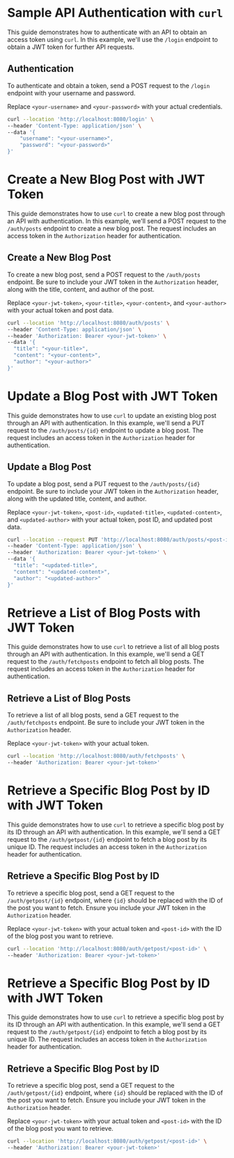# Sample API Authentication with `curl`

This guide demonstrates how to authenticate with an API to obtain an access token using `curl`. In this example, we'll use the `/login` endpoint to obtain a JWT token for further API requests.

## Authentication

To authenticate and obtain a token, send a POST request to the `/login` endpoint with your username and password.

Replace `<your-username>` and `<your-password>` with your actual credentials.

```bash
curl --location 'http://localhost:8080/login' \
--header 'Content-Type: application/json' \
--data '{
    "username": "<your-username>",
    "password": "<your-password>"
}'

```

# Create a New Blog Post with JWT Token

This guide demonstrates how to use `curl` to create a new blog post through an API with authentication. In this example, we'll send a POST request to the `/auth/posts` endpoint to create a new blog post. The request includes an access token in the `Authorization` header for authentication.

## Create a New Blog Post

To create a new blog post, send a POST request to the `/auth/posts` endpoint. Be sure to include your JWT token in the `Authorization` header, along with the title, content, and author of the post.

Replace `<your-jwt-token>`, `<your-title>`, `<your-content>`, and `<your-author>` with your actual token and post data.

```bash
curl --location 'http://localhost:8080/auth/posts' \
--header 'Content-Type: application/json' \
--header 'Authorization: Bearer <your-jwt-token>' \
--data '{
  "title": "<your-title>",
  "content": "<your-content>",
  "author": "<your-author>"
}'

```
# Update a Blog Post with JWT Token

This guide demonstrates how to use `curl` to update an existing blog post through an API with authentication. In this example, we'll send a PUT request to the `/auth/posts/{id}` endpoint to update a blog post. The request includes an access token in the `Authorization` header for authentication.

## Update a Blog Post

To update a blog post, send a PUT request to the `/auth/posts/{id}` endpoint. Be sure to include your JWT token in the `Authorization` header, along with the updated title, content, and author.

Replace `<your-jwt-token>`, `<post-id>`, `<updated-title>`, `<updated-content>`, and `<updated-author>` with your actual token, post ID, and updated post data.

```bash
curl --location --request PUT 'http://localhost:8080/auth/posts/<post-id>' \
--header 'Content-Type: application/json' \
--header 'Authorization: Bearer <your-jwt-token>' \
--data '{
  "title": "<updated-title>",
  "content": "<updated-content>",
  "author": "<updated-author>"
}'

```
# Retrieve a List of Blog Posts with JWT Token

This guide demonstrates how to use `curl` to retrieve a list of all blog posts through an API with authentication. In this example, we'll send a GET request to the `/auth/fetchposts` endpoint to fetch all blog posts. The request includes an access token in the `Authorization` header for authentication.

## Retrieve a List of Blog Posts

To retrieve a list of all blog posts, send a GET request to the `/auth/fetchposts` endpoint. Be sure to include your JWT token in the `Authorization` header.

Replace `<your-jwt-token>` with your actual token.

```bash
curl --location 'http://localhost:8080/auth/fetchposts' \
--header 'Authorization: Bearer <your-jwt-token>'

```

# Retrieve a Specific Blog Post by ID with JWT Token

This guide demonstrates how to use `curl` to retrieve a specific blog post by its ID through an API with authentication. In this example, we'll send a GET request to the `/auth/getpost/{id}` endpoint to fetch a blog post by its unique ID. The request includes an access token in the `Authorization` header for authentication.

## Retrieve a Specific Blog Post by ID

To retrieve a specific blog post, send a GET request to the `/auth/getpost/{id}` endpoint, where `{id}` should be replaced with the ID of the post you want to fetch. Ensure you include your JWT token in the `Authorization` header.

Replace `<your-jwt-token>` with your actual token and `<post-id>` with the ID of the blog post you want to retrieve.

```bash
curl --location 'http://localhost:8080/auth/getpost/<post-id>' \
--header 'Authorization: Bearer <your-jwt-token>'

```

# Retrieve a Specific Blog Post by ID with JWT Token

This guide demonstrates how to use `curl` to retrieve a specific blog post by its ID through an API with authentication. In this example, we'll send a GET request to the `/auth/getpost/{id}` endpoint to fetch a blog post by its unique ID. The request includes an access token in the `Authorization` header for authentication.


## Retrieve a Specific Blog Post by ID

To retrieve a specific blog post, send a GET request to the `/auth/getpost/{id}` endpoint, where `{id}` should be replaced with the ID of the post you want to fetch. Ensure you include your JWT token in the `Authorization` header.

Replace `<your-jwt-token>` with your actual token and `<post-id>` with the ID of the blog post you want to retrieve.

```bash
curl --location 'http://localhost:8080/auth/getpost/<post-id>' \
--header 'Authorization: Bearer <your-jwt-token>'

```

